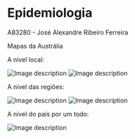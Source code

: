 # Epidemiologia

A83280 - José Alexandre Ribeiro Ferreira

Mapas da Austrália

A nível local:

![Image description](https://github.com/jose-alexandre98/Epidemiologia/blob/master/Austr%C3%A1lia/Imagens/Mapas/aus.png)
![Image description](https://github.com/jose-alexandre98/Epidemiologia/blob/master/Austr%C3%A1lia/Imagens/Mapas/aus_vermelho.png)

A nível das regiões:

![Image description](https://github.com/jose-alexandre98/Epidemiologia/blob/master/Austr%C3%A1lia/Imagens/Mapas/aus_regions.png)
![Image description](https://github.com/jose-alexandre98/Epidemiologia/blob/master/Austr%C3%A1lia/Imagens/Mapas/aus_regions_vermelho.png)

A nível do país por um todo:

![Image description](https://github.com/jose-alexandre98/Epidemiologia/blob/master/Austr%C3%A1lia/Imagens/Mapas/aus_country.png)

